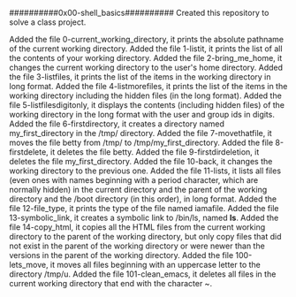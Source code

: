 ##########0x00-shell_basics##########
Created this repository to solve a class project.

Added the file 0-current_working_directory, it prints the absolute pathname of the current working directory.
Added the file 1-listit, it prints the list of all the contents of your working directory.
Added the file 2-bring_me_home, it changes the current working directory to the user's home directory.
Added the file 3-listfiles, it prints the list of the items in the working directory in long format.
Added the file 4-listmorefiles, it prints the list of the items in the working directory including the hidden files (in the long format).
Added the file 5-listfilesdigitonly, it displays the contents (including hidden files) of the working directory in the long format with the user and group ids in digits.
Added the file 6-firstdirectory, it creates a directory named my_first_directory in the /tmp/ directory.
Added the file 7-movethatfile, it moves the file betty from /tmp/ to /tmp/my_first_directory.
Added the file 8-firstdelete, it deletes the file betty.
Added the file 9-firstdirdeletion, it deletes the file my_first_directory.
Added the file 10-back, it changes the working directory to the previous one.
Added the file 11-lists, it lists all files (even ones with names beginning with a period character, which are normally hidden) in the current directory and the parent of the working directory and the /boot directory (in this order), in long format.
Added the file 12-file_type, it prints the type of the file named iamafile.
Added the file 13-symbolic_link, it creates a symbolic link to /bin/ls, named __ls__.
Added the file 14-copy_html, it copies all the HTML files from the current working directory to the parent of the working directory, but only copy files that did not exist in the parent of the working directory or were newer than the versions in the parent of the working directory.
Added the file 100-lets_move, it moves all files beginning with an uppercase letter to the directory /tmp/u.
Added the file 101-clean_emacs, it deletes all files in the current working directory that end with the character ~.

